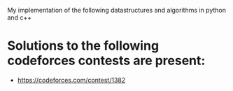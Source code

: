 My implementation of the following datastructures and algorithms in python and c++

# Solutions to the following codeforces contests are present:

* https://codeforces.com/contest/1382
